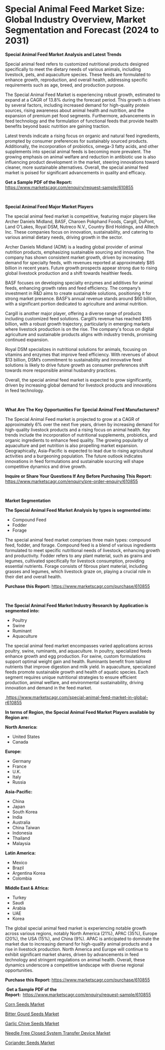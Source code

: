 <p><h1>Special Animal Feed Market Size: Global Industry Overview, Market Segmentation and Forecast (2024 to 2031)</h1></p><p><strong>Special Animal Feed Market Analysis and Latest Trends</strong></p>
<p><p>Special animal feed refers to customized nutritional products designed specifically to meet the dietary needs of various animals, including livestock, pets, and aquaculture species. These feeds are formulated to enhance growth, reproduction, and overall health, addressing specific requirements such as age, breed, and production purpose.</p><p>The Special Animal Feed Market is experiencing robust growth, estimated to expand at a CAGR of 13.8% during the forecast period. This growth is driven by several factors, including increased demand for high-quality protein sources, rising awareness about animal health and nutrition, and the expansion of premium pet food segments. Furthermore, advancements in feed technology and the formulation of functional feeds that provide health benefits beyond basic nutrition are gaining traction.</p><p>Latest trends indicate a rising focus on organic and natural feed ingredients, prompted by consumer preferences for sustainably sourced products. Additionally, the incorporation of probiotics, omega-3 fatty acids, and other supplements into special animal feeds is becoming more prevalent. The growing emphasis on animal welfare and reduction in antibiotic use is also influencing product development in the market, steering innovations toward cleaner, more sustainable alternatives. Overall, the special animal feed market is poised for significant advancements in quality and efficacy.</p></p>
<p><strong>Get a Sample PDF of the Report:&nbsp;</strong> <a href="https://www.marketscagr.com/enquiry/request-sample/610855?utm_campaign=1868&utm_medium=2&utm_source=Github&utm_content=ia&utm_term=10122024&utm_id=special-animal-feed">https://www.marketscagr.com/enquiry/request-sample/610855</a></p>
<p>&nbsp;</p>
<p><strong>Special Animal Feed Major Market Players</strong></p>
<p><p>The special animal feed market is competitive, featuring major players like Archer Daniels Midland, BASF, Charoen Pokphand Foods, Cargill, DuPont, Land O'Lakes, Royal DSM, Nutreco N.V., Country Bird Holdings, and Alltech Inc. These companies focus on innovation, sustainability, and catering to various animal dietary needs, driving growth in the sector.</p><p>Archer Daniels Midland (ADM) is a leading global provider of animal nutrition products, emphasizing sustainable sourcing and innovation. The company has shown consistent market growth, driven by increasing demand for specialty feeds, with revenues reported at approximately $85 billion in recent years. Future growth prospects appear strong due to rising global livestock production and a shift towards healthier feeds.</p><p>BASF focuses on developing specialty enzymes and additives for animal feeds, enhancing growth rates and feed efficiency. The company’s investment in R&D aims to create sustainable solutions, positioning it for strong market presence. BASF’s annual revenue stands around $60 billion, with a significant portion dedicated to agriculture and animal nutrition.</p><p>Cargill is another major player, offering a diverse range of products including customized feed solutions. Cargill’s revenue has reached $165 billion, with a robust growth trajectory, particularly in emerging markets where livestock production is on the rise. The company's focus on digital agriculture and sustainable products aligns with industry trends, promising continued expansion.</p><p>Royal DSM specializes in nutritional solutions for animals, focusing on vitamins and enzymes that improve feed efficiency. With revenues of about $13 billion, DSM’s commitment to sustainability and innovative feed solutions is likely to drive future growth as consumer preferences shift towards more responsible animal husbandry practices. </p><p>Overall, the special animal feed market is expected to grow significantly, driven by increasing global demand for livestock products and innovations in feed technology.</p></p>
<p>&nbsp;</p>
<p><strong>What Are The Key Opportunities For Special Animal Feed Manufacturers?</strong></p>
<p><p>The Special Animal Feed market is projected to grow at a CAGR of approximately 6% over the next five years, driven by increasing demand for high-quality livestock products and a rising focus on animal health. Key trends include the incorporation of nutritional supplements, probiotics, and organic ingredients to enhance feed quality. The growing popularity of aquaculture and pet nutrition is also propelling market expansion. Geographically, Asia-Pacific is expected to lead due to rising agricultural activities and a burgeoning population. The future outlook indicates innovations in feed formulations and sustainable sourcing will shape competitive dynamics and drive growth.</p></p>
<p><strong>Inquire or Share Your Questions If Any Before Purchasing This Report:</strong> <a href="https://www.marketscagr.com/enquiry/pre-order-enquiry/610855?utm_campaign=1868&utm_medium=2&utm_source=Github&utm_content=ia&utm_term=10122024&utm_id=special-animal-feed">https://www.marketscagr.com/enquiry/pre-order-enquiry/610855</a></p>
<p>&nbsp;</p>
<p><strong>Market Segmentation</strong></p>
<p><strong>The Special Animal Feed Market Analysis by types is segmented into:</strong></p>
<p><ul><li>Compound Feed</li><li>Fodder</li><li>Forage</li></ul></p>
<p><p>The special animal feed market comprises three main types: compound feed, fodder, and forage. Compound feed is a blend of various ingredients formulated to meet specific nutritional needs of livestock, enhancing growth and productivity. Fodder refers to any plant material, such as grains and legumes, cultivated specifically for livestock consumption, providing essential nutrients. Forage consists of fibrous plant material, including grasses and legumes, which livestock graze on, playing a crucial role in their diet and overall health.</p></p>
<p><strong>Purchase this Report:&nbsp;</strong><a href="https://www.marketscagr.com/purchase/610855?utm_campaign=1868&utm_medium=2&utm_source=Github&utm_content=ia&utm_term=10122024&utm_id=special-animal-feed">https://www.marketscagr.com/purchase/610855</a></p>
<p>&nbsp;</p>
<p><strong>The Special Animal Feed Market Industry Research by Application is segmented into:</strong></p>
<p><ul><li>Poultry</li><li>Swine</li><li>Ruminant</li><li>Aquaculture</li></ul></p>
<p><p>The special animal feed market encompasses varied applications across poultry, swine, ruminants, and aquaculture. In poultry, specialized feeds enhance growth and egg production. For swine, custom formulations support optimal weight gain and health. Ruminants benefit from tailored nutrients that improve digestion and milk yield. In aquaculture, specialized feeds promote sustainable growth and health of aquatic species. Each segment requires unique nutritional strategies to ensure efficient production, animal welfare, and environmental sustainability, driving innovation and demand in the feed market.</p></p>
<p><a href="https://www.marketscagr.com/special-animal-feed-market-in-global-r610855?utm_campaign=1868&utm_medium=2&utm_source=Github&utm_content=ia&utm_term=10122024&utm_id=special-animal-feed">&nbsp;https://www.marketscagr.com/special-animal-feed-market-in-global-r610855</a></p>
<p><strong>In terms of Region, the Special Animal Feed Market Players available by Region are:</strong></p>
<p>
    <p> <strong> North America: </strong>
        <ul>
            <li>United States</li>
            <li>Canada</li>
        </ul>
        </p> 
    <p> <strong> Europe: </strong>
        <ul>
            <li>Germany</li>
            <li>France</li>
            <li>U.K.</li>
            <li>Italy</li>
            <li>Russia</li>
        </ul>
        </p> 
    <p> <strong> Asia-Pacific: </strong>
        <ul>
            <li>China</li>
            <li>Japan</li>
            <li>South Korea</li>
            <li>India</li>
            <li>Australia</li>
            <li>China Taiwan</li>
            <li>Indonesia</li>
            <li>Thailand</li>
            <li>Malaysia</li>
        </ul>
        </p> 
    <p> <strong> Latin America: </strong>
        <ul>
            <li>Mexico</li>
            <li>Brazil</li>
            <li>Argentina Korea</li>
            <li>Colombia</li>
        </ul>
        </p> 
    <p> <strong> Middle East & Africa: </strong>
        <ul>
            <li>Turkey</li>
            <li>Saudi</li>
            <li>Arabia</li>
            <li>UAE</li>
            <li>Korea</li>
        </ul>
    </p>
    </p>
<p><p>The global special animal feed market is experiencing notable growth across various regions, notably North America (21%), APAC (35%), Europe (20%), the USA (15%), and China (9%). APAC is anticipated to dominate the market due to increasing demand for high-quality animal products and a rise in livestock production. North America and Europe will continue to exhibit significant market shares, driven by advancements in feed technology and stringent regulations on animal health. Overall, these dynamics underscore a competitive landscape with diverse regional opportunities.</p></p>
<p><strong>Purchase this Report: </strong><a href="https://www.marketscagr.com/purchase/610855?utm_campaign=1868&utm_medium=2&utm_source=Github&utm_content=ia&utm_term=10122024&utm_id=special-animal-feed">https://www.marketscagr.com/purchase/610855</a></p>
<p>&nbsp;<strong>Get a Sample PDF of the Report:&nbsp;&nbsp;</strong><a href="https://www.marketscagr.com/enquiry/request-sample/610855?utm_campaign=1868&utm_medium=2&utm_source=Github&utm_content=ia&utm_term=10122024&utm_id=special-animal-feed">https://www.marketscagr.com/enquiry/request-sample/610855</a></p>
<p><strong></strong></p>
<p><p><a href="https://www.linkedin.com/pulse/projected-cagr-104-corn-seeds-market-analysis-production-uwane?utm_campaign=1868&utm_medium=2&utm_source=Github&utm_content=ia&utm_term=10122024&utm_id=special-animal-feed">Corn Seeds Market</a></p><p><a href="https://www.linkedin.com/pulse/extensive-study-global-bitter-gourd-seeds-market-share-growth-ntuzc?utm_campaign=1868&utm_medium=2&utm_source=Github&utm_content=ia&utm_term=10122024&utm_id=special-animal-feed">Bitter Gourd Seeds Market</a></p><p><a href="https://www.linkedin.com/pulse/market-examination-report-garlic-chive-seeds-growth-forecast-yiodc?utm_campaign=1868&utm_medium=2&utm_source=Github&utm_content=ia&utm_term=10122024&utm_id=special-animal-feed">Garlic Chive Seeds Market</a></p><p><a href="https://github.com/Krish2023na/Market-Research-Report-List-6/blob/main/needle-free-closed-system-transfer-device-market.md?utm_campaign=1868&utm_medium=2&utm_source=Github&utm_content=ia&utm_term=10122024&utm_id=special-animal-feed">Needle Free Closed System Transfer Device Market</a></p><p><a href="https://www.linkedin.com/pulse/upcoming-boom-coriander-seeds-market-projections-end-use-8zlqc?utm_campaign=1868&utm_medium=2&utm_source=Github&utm_content=ia&utm_term=10122024&utm_id=special-animal-feed">Coriander Seeds Market</a></p></p>